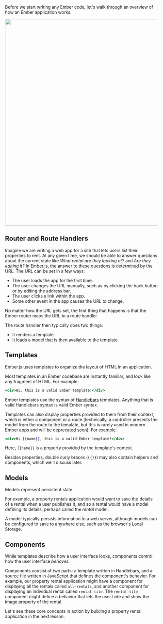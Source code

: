 Before we start writing any Ember code, let's walk through an overview of how an
Ember application works.

<img src="../../images/ember-core-concepts/ember-core-concepts.png" width="680"/>

## Router and Route Handlers
Imagine we are writing a web app for a site that lets users list their properties to rent. At any given time, we should be able to answer questions about the current state like _What rental are they looking at?_ and _Are they editing it?_ In Ember.js, the answer to these questions is determined by the URL.
The URL can be set in a few ways:

* The user loads the app for the first time.
* The user changes the URL manually, such as by clicking the back button or by editing the address bar.
* The user clicks a link within the app.
* Some other event in the app causes the URL to change.

No matter how the URL gets set, the first thing that happens is that the Ember router maps the URL to a route handler.

The route handler then typically does two things:

* It renders a template.
* It loads a model that is then available to the template.

## Templates

Ember.js uses templates to organize the layout of HTML in an application.

Most templates in an Ember codebase are instantly familiar, and look like any
fragment of HTML. For example:

```handlebars
<div>Hi, this is a valid Ember template!</div>
```

Ember templates use the syntax of [Handlebars](http://handlebarsjs.com)
templates. Anything that is valid Handlebars syntax is valid Ember syntax.

Templates can also display properties provided to them from their context, which is either a component or a route (technically, a controller presents the model from the route to the template, but this is rarely used in modern Ember apps and will be deprecated soon). For example:

```handlebars
<div>Hi {{name}}, this is a valid Ember template!</div>
```

Here, `{{name}}` is a property provided by the template's context.

Besides properties, double curly braces (`{{}}`) may also contain
helpers and components, which we'll discuss later.

## Models

Models represent persistent state.

For example, a property rentals application would want to save the details of a rental when a user publishes it, and so a rental would have a model defining its details, perhaps called the _rental_ model.

A model typically persists information to a web server, although models can be configured to save to anywhere else, such as the browser's Local Storage.

## Components

While templates describe how a user interface looks, components control how the user interface _behaves_.

Components consist of two parts: a template written in Handlebars, and a source file written in JavaScript that defines the component's behavior. For example, our property rental application might have a component for displaying all the rentals called `all-rentals`, and another component for displaying an individual rental called `rental-tile`. The `rental-tile` component might define a behavior that lets the user hide and show the image property of the rental.

Let's see these core concepts in action by building a property rental application in the next lesson.
